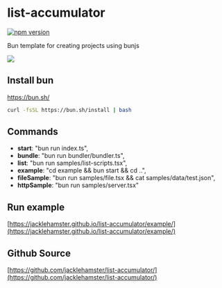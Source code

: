 # list-accumulator
[![npm version](https://badge.fury.io/js/list-accumulator.svg)](https://www.npmjs.com/package/list-accumulator)

Bun template for creating projects using bunjs

![](https://jacklehamster.github.io/list-accumulator/icon.png)
## Install bun

https://bun.sh/

```bash
curl -fsSL https://bun.sh/install | bash
```

## Commands

- **start**: "bun run index.ts",
- **bundle**: "bun run bundler/bundler.ts",
- **list**: "bun run samples/list-scripts.tsx",
- **example**: "cd example && bun start && cd ..",
- **fileSample**: "bun run samples/file.tsx && cat samples/data/test.json",
- **httpSample**: "bun run samples/server.tsx"

## Run example

[https://jacklehamster.github.io/list-accumulator/example/](https://jacklehamster.github.io/list-accumulator/example/)

## Github Source

[https://github.com/jacklehamster/list-accumulator/](https://github.com/jacklehamster/list-accumulator/)
